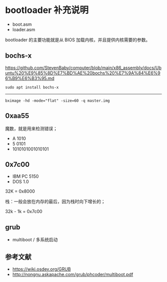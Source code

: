 # bootloader 补充说明

- boot.asm
- loader.asm

bootloader 的主要功能就是从 BIOS 加载内核，并且提供内核需要的参数。

## bochs-x

<https://github.com/StevenBaby/computer/blob/main/x86_assembly/docs/Ubuntu%20%E9%85%8D%E7%BD%AE%20bochs%20%E7%9A%84%E6%96%B9%E6%B3%95.md>

    sudo apt install bochs-x

----

    bximage -hd -mode="flat" -size=60 -q master.img

## 0xaa55

魔数，就是用来检测错误；

- A 1010
- 5 0101
- 1010101001010101

## 0x7c00

- IBM PC 5150
- DOS 1.0

32K = 0x8000

栈：一般会放在内存的最后，因为栈时向下增长的；

32k - 1k = 0x7c00

## grub

- multiboot / 多系统启动

## 参考文献

- <https://wiki.osdev.org/GRUB>
- <http://nongnu.askapache.com/grub/phcoder/multiboot.pdf>
